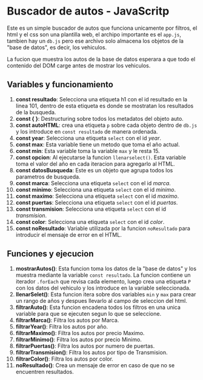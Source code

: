# Buscador de autos - JavaScritp
Este es un simple buscador de autos que funciona unicamente por filtros, el html y el css son una plantilla web, el archipo importante es el `app.js`, tambien hay un `db.js`  pero ese archivo solo almacena los objetos de la "base de datos", es decir, los vehiculos.

La fucion que muestra los autos de la base de datos esperara a que todo el contenido del DOM carge antes de mostrar los vehiculos.

## Variables y funcionamiento
1. **const resultado**: Selecciona una etiqueta h1 con el id resultado en la linea 101, dentro de esta etiqueta es donde se mostratan los resultados de la busqueda.
2. **const { }**: Destructuring sobre todos los metadatos del objeto auto.
3. **const autoHTML**: crea una etiqueta `p` sobre cada objeto dentro de `db.js` y los introduce en `const resultado` de manera ordenada.
4. **const year**: Selecciona una etiqueta `select` con el id *year*.
5. **const max**: Esta variable tiene un metodo que toma el año actual.
6. **const min**: Esta variable toma la variable `max` y le resta 15.
7. **const opcion**: Al ejecutarse la funcion `llenarselect()`. Esta variable toma el valor del año en cada iteracion para agregarlo al HTML.
8. **const datosBusqueda**: Este es un objeto que agrupa todos los parametros de busqueda.
9. **const marca**:  Selecciona una etiqueta `select` con el id *marca*.
10. **const minimo**:  Selecciona una etiqueta `select` con el id *minimo*.
11. **const maximo**:  Selecciona una etiqueta `select` con el id *maximo*.
12. **const puertas**:  Selecciona una etiqueta `select` con el id *puertas*.
13. **const transmision**:  Selecciona una etiqueta `select` con el id *transmision*.
14. **const color**:  Selecciona una etiqueta `select` con el id *color*.
15. **const noResultado**: Variable utilizada por la funcion `noResultado` para introducir el mensaje de error en el HTML.

## Funciones y ejecucion 
1. **mostrarAutos()**: Esta funcion toma los datos de la "base de datos" y los muestra mediante la variable `const resultado`. La funcion contiene un iterador `.forEach` que revisa cada elemento, luego crea una etiqueta `P` con los datos del vehiculo y los introduce en la variable seleccionada.
2. **llenarSelet()**: Esta funcion itera sobre dos variables `min` y `max` para crear un rango de años y despues llevarlo al campo de seleccion del html.
3. **filtrarAuto()**: Esta funcion encadena todos los filtros en una unica variable para que se ejecuten segun lo que se seleccione.
4. **filtrarMarca()**: Filtra los autos por Marca.
5. **filtrarYear()**: Filtra los autos por año.
6. **filtrarMaximo()**: Filtra los autos por precio Maximo.
7. **filtrarMinimo()**: Filtra los autos por precio Minimo.
8. **filtrarPuertas()**: Filtra los autos por numero de puertas.
9. **filtrarTransmision()**: Filtra los autos por tipo de Transmision.
10. **filtrarColor()**: Filtra los autos por color.
11. **noResultado()**: Crea un mensaje de error en caso de que no se encuentren resultados.
